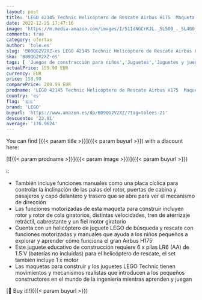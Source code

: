 ```yaml
---
layout: post
title: 'LEGO 42145 Technic Helicóptero de Rescate Airbus H175  Maqueta para Construir  con Rotores Giratorios  Juguete Educativo para Niños'
date: 2022-12-25 17:47:16
image: 'https://m.media-amazon.com/images/I/51IdNGCrKJL._SL500_._SL400_.jpg'
comments: true
category: ofertas
author: 'tole.es'
slug: 'B09QG2V2XZ-es LEGO 42145 Technic Helicóptero de Rescate Airbus H175...'
sku: 'B09QG2V2XZ-es'
tags: [ 'Juegos de construcción para niños','Juguetes','Juguetes y juegos','Sets de construcción','lego','🇪🇸', ]
actualPrice: 159.99 EUR
currency: EUR
price: 159.99
comparePrice: 209.99 EUR
prodname: 'LEGO 42145 Technic Helicóptero de Rescate Airbus H175  Maqueta para Construir  con Rotores Giratorios  Juguete Educativo para Niños'
country: 'es'
flag: '🇪🇸'
brand: 'LEGO'
buyurl: 'https://www.amazon.es/dp/B09QG2V2XZ/?tag=tolees-21'
descuento: '23.81'
average: '176.9624'
---
```


You can find [{{< param title >}}]({{< param buyurl >}}) with a discount here:

[![{{< param prodname >}}]({{< param image >}})]({{< param buyurl >}})

ℹ️:

- También incluye funciones manuales como una placa cíclica para controlar la inclinación de las palas del rotor, puertas de cabina y pasajeros y capó delantero y trasero que se abre para ver el mecanismo de dirección
- Las funciones motorizadas de esta maqueta para construir incluyen rotor y rotor de cola giratorios, distintas velocidades, tren de aterrizaje retráctil, cabrestante y un fiel motor giratorio
- Cuenta con un helicóptero de juguete LEGO de búsqueda y rescate con funciones motorizadas y manuales que ayuda a los niños pequeños a explorar y aprender cómo funciona el gran Airbus H175
- Este juguete educativo de construcción requiere 6 x pilas LR6 (AA) de 1.5 V (baterías no incluidas) para el helicóptero de rescate, el set también incluye 1 x motor
- Las maquetas para construir y los juguetes LEGO Technic tienen movimientos y mecanismos realistas que introducen a los pequeños constructores en el mundo de la ingeniería mientras aprenden y juegan

[🛒 Buy it!!]({{< param buyurl >}})

